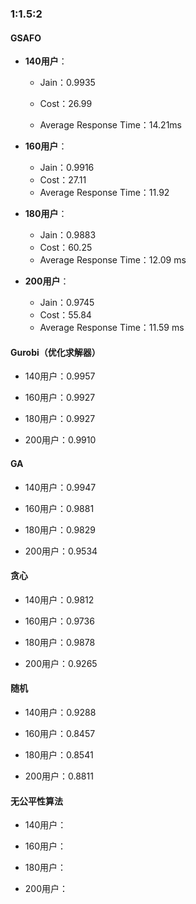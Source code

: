 ### 1:1.5:2

#### GSAFO

* **140用户**：
  * Jain：0.9935

  * Cost：26.99

  * Average Response Time：14.21ms

* **160用户**：
  * Jain：0.9916
  * Cost：27.11
  * Average Response Time：11.92

* **180用户**：
  * Jain：0.9883
  * Cost：60.25
  * Average Response Time：12.09 ms

* **200用户**：
  * Jain：0.9745
  * Cost：55.84
  * Average Response Time：11.59 ms


#### Gurobi（优化求解器）

* 140用户：0.9957

* 160用户：0.9927
* 180用户：0.9927
* 200用户：0.9910

#### GA

* 140用户：0.9947

* 160用户：0.9881
* 180用户：0.9829
* 200用户：0.9534

#### 贪心

* 140用户：0.9812

* 160用户：0.9736
* 180用户：0.9878
* 200用户：0.9265

#### 随机

* 140用户：0.9288

* 160用户：0.8457
* 180用户：0.8541
* 200用户：0.8811

#### 无公平性算法

* 140用户：

* 160用户：
* 180用户：
* 200用户：

